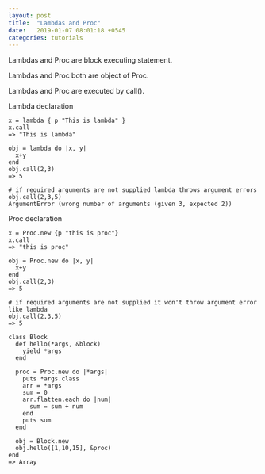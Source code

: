 ```yaml
---
layout: post
title:  "Lambdas and Proc"
date:   2019-01-07 08:01:18 +0545
categories: tutorials
---
```


Lambdas and Proc are block executing statement.

Lambdas and Proc both are object of Proc.

Lambdas and Proc are executed by call().

Lambda declaration

```
x = lambda { p "This is lambda" }
x.call
=> "This is lambda"

obj = lambda do |x, y|
  x+y
end
obj.call(2,3)
=> 5

# if required arguments are not supplied lambda throws argument errors
obj.call(2,3,5)
ArgumentError (wrong number of arguments (given 3, expected 2))
```

Proc declaration

```
x = Proc.new {p "this is proc"}
x.call
=> "this is proc"

obj = Proc.new do |x, y|
  x+y
end
obj.call(2,3)
=> 5

# if required arguments are not supplied it won't throw argument error like lambda
obj.call(2,3,5)
=> 5
```

```
class Block
  def hello(*args, &block)
    yield *args
  end

  proc = Proc.new do |*args|
    puts *args.class
    arr = *args
    sum = 0
    arr.flatten.each do |num|
      sum = sum + num
    end
    puts sum
  end

  obj = Block.new
  obj.hello([1,10,15], &proc)
end
=> Array
```
